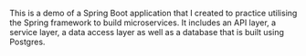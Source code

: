 This is a demo of a Spring Boot application that I created to practice utilising the Spring framework to build microservices. It includes an API layer, a service layer, a data access layer as well as a database that is built using Postgres.
